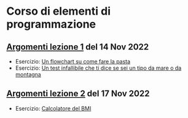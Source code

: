 # Corso di elementi di programmazione

## [Argomenti lezione 1](lezione1.md) del 14 Nov 2022
- Esercizio: [Un flowchart su come fare la pasta](https://www.figma.com/file/k0M7EjNgv7DJxqu54JVWgg/Untitled?node-id=24%3A28)
- Esercizio: [Un test infallibile che ti dice se sei un tipo da mare o da montagna](/test-mare-montagna)
  
## [Argomenti lezione 2](lezione2.md) del 17 Nov 2022
- Esercizio: [Calcolatore del BMI](/bmi-calc)